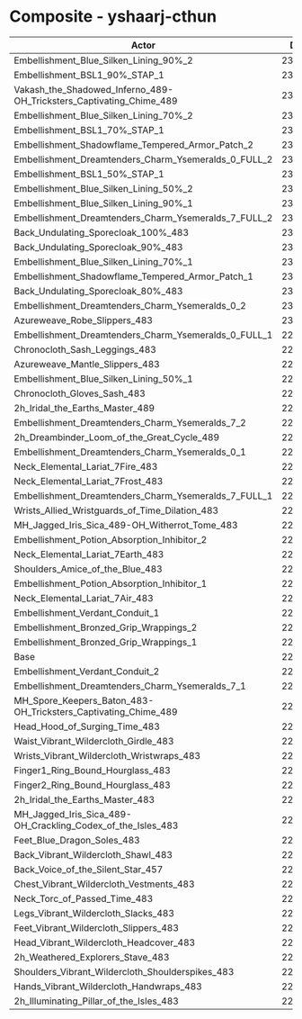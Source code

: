 # Composite - yshaarj-cthun
| Actor | DPS | Increase |
|---|:---:|:---:|
|Embellishment_Blue_Silken_Lining_90%_2|236815|4.38%|
|Embellishment_BSL1_90%_STAP_1|235476|3.79%|
|Vakash_the_Shadowed_Inferno_489-OH_Tricksters_Captivating_Chime_489|234665|3.44%|
|Embellishment_Blue_Silken_Lining_70%_2|234604|3.41%|
|Embellishment_BSL1_70%_STAP_1|234438|3.34%|
|Embellishment_Shadowflame_Tempered_Armor_Patch_2|234123|3.20%|
|Embellishment_Dreamtenders_Charm_Ysemeralds_0_FULL_2|233590|2.96%|
|Embellishment_BSL1_50%_STAP_1|233305|2.84%|
|Embellishment_Blue_Silken_Lining_50%_2|232418|2.44%|
|Embellishment_Blue_Silken_Lining_90%_1|231908|2.22%|
|Embellishment_Dreamtenders_Charm_Ysemeralds_7_FULL_2|231775|2.16%|
|Back_Undulating_Sporecloak_100%_483|231442|2.01%|
|Back_Undulating_Sporecloak_90%_483|230882|1.77%|
|Embellishment_Blue_Silken_Lining_70%_1|230845|1.75%|
|Embellishment_Shadowflame_Tempered_Armor_Patch_1|230520|1.61%|
|Back_Undulating_Sporecloak_80%_483|230434|1.57%|
|Embellishment_Dreamtenders_Charm_Ysemeralds_0_2|230370|1.54%|
|Azureweave_Robe_Slippers_483|230124|1.43%|
|Embellishment_Dreamtenders_Charm_Ysemeralds_0_FULL_1|229914|1.34%|
|Chronocloth_Sash_Leggings_483|229835|1.31%|
|Azureweave_Mantle_Slippers_483|229616|1.21%|
|Embellishment_Blue_Silken_Lining_50%_1|229610|1.21%|
|Chronocloth_Gloves_Sash_483|229541|1.18%|
|2h_Iridal_the_Earths_Master_489|229356|1.10%|
|Embellishment_Dreamtenders_Charm_Ysemeralds_7_2|229266|1.06%|
|2h_Dreambinder_Loom_of_the_Great_Cycle_489|228798|0.85%|
|Embellishment_Dreamtenders_Charm_Ysemeralds_0_1|228481|0.71%|
|Neck_Elemental_Lariat_7Fire_483|228472|0.71%|
|Neck_Elemental_Lariat_7Frost_483|228442|0.69%|
|Embellishment_Dreamtenders_Charm_Ysemeralds_7_FULL_1|228121|0.55%|
|Wrists_Allied_Wristguards_of_Time_Dilation_483|228066|0.53%|
|MH_Jagged_Iris_Sica_489-OH_Witherrot_Tome_483|228057|0.52%|
|Embellishment_Potion_Absorption_Inhibitor_2|227830|0.42%|
|Neck_Elemental_Lariat_7Earth_483|227810|0.41%|
|Shoulders_Amice_of_the_Blue_483|227422|0.24%|
|Embellishment_Potion_Absorption_Inhibitor_1|227340|0.21%|
|Neck_Elemental_Lariat_7Air_483|227279|0.18%|
|Embellishment_Verdant_Conduit_1|226919|0.02%|
|Embellishment_Bronzed_Grip_Wrappings_2|226883|0.01%|
|Embellishment_Bronzed_Grip_Wrappings_1|226876|0.00%|
|Base|226871|0.00%|
|Embellishment_Verdant_Conduit_2|226864|0.00%|
|Embellishment_Dreamtenders_Charm_Ysemeralds_7_1|226856|-0.01%|
|MH_Spore_Keepers_Baton_483-OH_Tricksters_Captivating_Chime_489|226799|-0.03%|
|Head_Hood_of_Surging_Time_483|226518|-0.16%|
|Waist_Vibrant_Wildercloth_Girdle_483|226084|-0.35%|
|Wrists_Vibrant_Wildercloth_Wristwraps_483|226036|-0.37%|
|Finger1_Ring_Bound_Hourglass_483|225920|-0.42%|
|Finger2_Ring_Bound_Hourglass_483|225905|-0.43%|
|2h_Iridal_the_Earths_Master_483|225752|-0.49%|
|MH_Jagged_Iris_Sica_489-OH_Crackling_Codex_of_the_Isles_483|225632|-0.55%|
|Feet_Blue_Dragon_Soles_483|225614|-0.55%|
|Back_Vibrant_Wildercloth_Shawl_483|225601|-0.56%|
|Back_Voice_of_the_Silent_Star_457|225474|-0.62%|
|Chest_Vibrant_Wildercloth_Vestments_483|225264|-0.71%|
|Neck_Torc_of_Passed_Time_483|225220|-0.73%|
|Legs_Vibrant_Wildercloth_Slacks_483|225078|-0.79%|
|Feet_Vibrant_Wildercloth_Slippers_483|225074|-0.79%|
|Head_Vibrant_Wildercloth_Headcover_483|224966|-0.84%|
|2h_Weathered_Explorers_Stave_483|224874|-0.88%|
|Shoulders_Vibrant_Wildercloth_Shoulderspikes_483|224815|-0.91%|
|Hands_Vibrant_Wildercloth_Handwraps_483|224760|-0.93%|
|2h_Illuminating_Pillar_of_the_Isles_483|223436|-1.51%|
